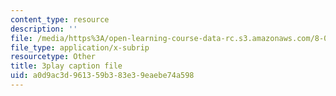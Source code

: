 ```yaml
---
content_type: resource
description: ''
file: /media/https%3A/open-learning-course-data-rc.s3.amazonaws.com/8-01sc-classical-mechanics-fall-2016/a0d9ac3d961359b383e39eaebe74a598_huPKjd3wLyc.vtt
file_type: application/x-subrip
resourcetype: Other
title: 3play caption file
uid: a0d9ac3d-9613-59b3-83e3-9eaebe74a598
---
```

